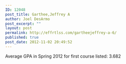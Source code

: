 ```yaml
---
ID: 12048
post_title: Garthee,Jeffrey A
author: Joel DesArmo
post_excerpt: ""
layout: post
permalink: http://effrtlss.com/gartheejeffrey-a-6/
published: true
post_date: 2012-11-02 20:49:52
---
```

<p>Average GPA in Spring 2012 for first course listed: 3.682</p>